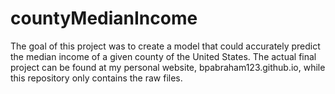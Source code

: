 # countyMedianIncome

The goal of this project was to create a model that could accurately predict the median income of a given county of the United States. 
The actual final project can be found at my personal website, bpabraham123.github.io, while this repository only contains the raw files.
